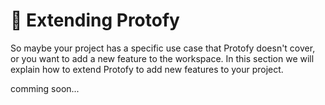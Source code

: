 #  🔭 Extending Protofy
So maybe your project has a specific use case that Protofy doesn't cover, or you want to add a new feature to the workspace. In this section we will explain how to extend Protofy to add new features to your project.

comming soon...